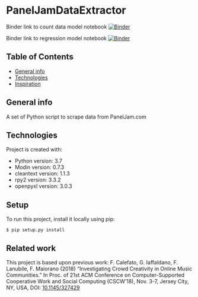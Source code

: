 # PanelJamDataExtractor
Binder link to count data model notebook
[![Binder](https://mybinder.org/badge_logo.svg)](https://mybinder.org/v2/gh/collab-uniba/PanelJamDataExtractor.git/master?filepath=notebook%2FcountDataModel.ipynb)

Binder link to regression model notebook
[![Binder](https://mybinder.org/badge_logo.svg)](https://mybinder.org/v2/gh/collab-uniba/PanelJamDataExtractor.git/master?filepath=notebook%2FregressionModel.ipynb)
 
## Table of Contents
* [General info](#general-info)
* [Technologies](#technologies)
* [Inspiration](#inspiration)

## General info
A set of Python script to scrape data from PanelJam.com

## Technologies
Project is created with:
* Python version: 3.7
* Modin version: 0.7.3
* cleantext version: 1.1.3
* rpy2 version: 3.3.2
* openpyxl version: 3.0.3

## Setup
To run this project, install it locally using pip:

```
$ pip setup.py install
```

## Related work
This project is based upon previous work: 
F. Calefato, G. Iaffaldano, F. Lanubile, F. Maiorano (2018) “Investigating Crowd Creativity in Online Music Communities.” In Proc. of 21st ACM Conference on Computer-Supported Cooperative Work and Social Computing (CSCW’18), Nov. 3-7, Jersey City, NY, USA, DOI: [10.1145/327429](https://doi.org/10.1145/3274296)
